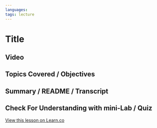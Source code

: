 ```yaml
---
languages: 
tags: lecture
---
```


# Title

## Video

## Topics Covered / Objectives

## Summary / README / Transcript

## Check For Understanding with mini-Lab / Quiz
<a href='https://learn.co/lessons/javascript-mvc-lecture-three-backbone-holes' data-visibility='hidden'>View this lesson on Learn.co</a>
